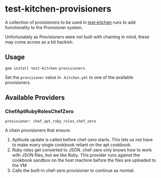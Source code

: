 test-kitchen-provisioners
=========================

A collection of provisioners to be used in [test-kitchen](https://github.com/opscode/test-kitchen) runs to
add functionality to the Provisioner system.

Unfortunately as Provisioners were not built with chaining in mind, these may come across as a bit hackish.

## Usage

    gem install test-kitchen-provisioners

Set the `provisioner` value in `.kitchen.yml` to one of the available provisioners.

## Available Providers

### ChefAptRubyRolesChefZero

    provisioner: chef_apt_ruby_roles_chef_zero

A chain provisioners that ensure:

1. Aptitude update is called before chef-zero starts. This lets us not have to make every single cookbook
reliant on the apt cookbook.
2. Ruby roles get converted to JSON. chef-zero only knows how to work with JSON files, but we like Ruby.
This provider runs against the cookbook sandbox on the host machine before the files are uploaded to the VM
3. Calls the built-in chef-zero provisioner to continue as normal.

